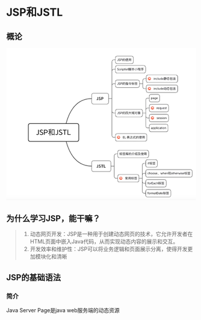 # JSP和JSTL

## 概论

<img src="JSP/image-20231217123407299.png" alt="image-20231217123407299" style="zoom:67%;" /> 

## 为什么学习JSP，能干嘛？

> 1. 动态网页开发：JSP是一种用于创建动态网页的技术，它允许开发者在HTML页面中嵌入Java代码，从而实现动态内容的展示和交互。
> 2. 开发效率和维护性：JSP可以将业务逻辑和页面展示分离，使得开发更加模块化和清晰



## JSP的基础语法

### 简介

Java Server Page是java web服务端的动态资源















